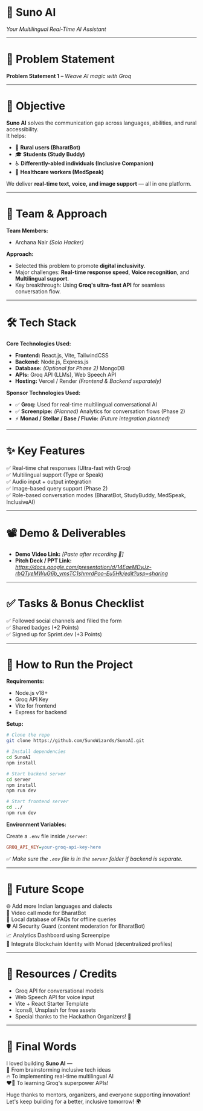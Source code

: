 
# 🚀 Suno AI
*Your Multilingual Real-Time AI Assistant*

---

# 📌 Problem Statement
**Problem Statement 1** – *Weave AI magic with Groq*

---

# 🎯 Objective
**Suno AI** solves the communication gap across languages, abilities, and rural accessibility.  
It helps:

- 🏡 **Rural users (BharatBot)**
- 🎓 **Students (Study Buddy)**
- ♿ **Differently-abled individuals (Inclusive Companion)**
- 🏥 **Healthcare workers (MedSpeak)**

We deliver **real-time text, voice, and image support** — all in one platform.

---

# 🧠 Team & Approach

**Team Members:**  
- Archana Nair *(Solo Hacker)*

**Approach:**  
- Selected this problem to promote **digital inclusivity**.
- Major challenges: **Real-time response speed**, **Voice recognition**, and **Multilingual support**.
- Key breakthrough: Using **Groq's ultra-fast API** for seamless conversation flow.

---

# 🛠️ Tech Stack

**Core Technologies Used:**

- **Frontend:** React.js, Vite, TailwindCSS
- **Backend:** Node.js, Express.js
- **Database:** *(Optional for Phase 2)* MongoDB
- **APIs:** Groq API (LLMs), Web Speech API
- **Hosting:** Vercel / Render *(Frontend & Backend separately)*

**Sponsor Technologies Used:**

- ✅ **Groq:** Used for real-time multilingual conversational AI
- ✅ **Screenpipe:** *(Planned)* Analytics for conversation flows (Phase 2)
- ⚡ **Monad / Stellar / Base / Fluvio:** *(Future integration planned)*

---

# ✨ Key Features

✅ Real-time chat responses (Ultra-fast with Groq)  
✅ Multilingual support (Type or Speak)  
✅ Audio input + output integration  
✅ Image-based query support (Phase 2)  
✅ Role-based conversation modes (BharatBot, StudyBuddy, MedSpeak, InclusiveAI)

---

# 📽️ Demo & Deliverables

- **Demo Video Link:** *[Paste after recording 🎥]*
- **Pitch Deck / PPT Link:** *https://docs.google.com/presentation/d/14EaeMDyJz-rbQTyeMWuG6b_ymsTC1shmrdPoo-Eu5Hk/edit?usp=sharing*

---

# ✅ Tasks & Bonus Checklist

✅ Followed social channels and filled the form  
✅ Shared badges (+2 Points)  
✅ Signed up for Sprint.dev (+3 Points)

---

# 🧪 How to Run the Project

**Requirements:**

- Node.js v18+
- Groq API Key
- Vite for frontend
- Express for backend

**Setup:**

```bash
# Clone the repo
git clone https://github.com/SunoWizards/SunoAI.git

# Install dependencies
cd SunoAI
npm install

# Start backend server
cd server
npm install
npm run dev

# Start frontend server
cd ../
npm run dev
```

**Environment Variables:**

Create a `.env` file inside `/server`:

```ini
GROQ_API_KEY=your-groq-api-key-here
```

✅ *Make sure the `.env` file is in the `server` folder if backend is separate.*

---

# 🧬 Future Scope

🌐 Add more Indian languages and dialects  
🎥 Video call mode for BharatBot  
🧠 Local database of FAQs for offline queries  
🛡️ AI Security Guard (content moderation for BharatBot)  
📈 Analytics Dashboard using Screenpipe  
🚀 Integrate Blockchain Identity with Monad (decentralized profiles)

---

# 📎 Resources / Credits

- Groq API for conversational models
- Web Speech API for voice input
- Vite + React Starter Template
- Icons8, Unsplash for free assets
- Special thanks to the Hackathon Organizers! 🙌

---

# 🏁 Final Words
I loved building **Suno AI** —  
🚀 From brainstorming inclusive tech ideas  
🔥 To implementing real-time multilingual AI  
❤️‍🔥 To learning Groq's superpower APIs!

Huge thanks to mentors, organizers, and everyone supporting innovation!  
Let's keep building for a better, inclusive tomorrow! 🌍
